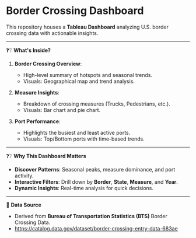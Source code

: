 # Border Crossing Dashboard

This repository houses a **Tableau Dashboard** analyzing U.S. border crossing data with actionable insights.

---

❓❔ **What's Inside?**
1. **Border Crossing Overview**: 
   - High-level summary of hotspots and seasonal trends.
   - Visuals: Geographical map and trend analysis.

2. **Measure Insights**:
   - Breakdown of crossing measures (Trucks, Pedestrians, etc.).
   - Visuals: Bar chart and pie chart.

3. **Port Performance**:
   - Highlights the busiest and least active ports.
   - Visuals: Top/Bottom ports with time-based trends.

---

❓❔ **Why This Dashboard Matters**
- **Discover Patterns**: Seasonal peaks, measure dominance, and port activity.
- **Interactive Filters**: Drill down by **Border**, **State**, **Measure**, and **Year**.
- **Dynamic Insights**: Real-time analysis for quick decisions.

---


📁 **Data Source**
- Derived from **Bureau of Transportation Statistics (BTS)** Border Crossing Data.
- https://catalog.data.gov/dataset/border-crossing-entry-data-683ae
